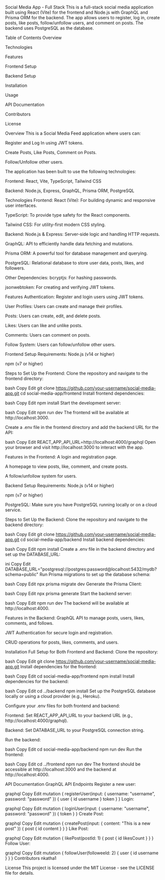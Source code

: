 Social Media App - Full Stack
This is a full-stack social media application built using React (Vite) for the frontend and Node.js with GraphQL and Prisma ORM for the backend. The app allows users to register, log in, create posts, like posts, follow/unfollow users, and comment on posts. The backend uses PostgreSQL as the database.

Table of Contents
Overview

Technologies

Features

Frontend Setup

Backend Setup

Installation

Usage

API Documentation

Contributors

License

Overview
This is a Social Media Feed application where users can:

Register and Log In using JWT tokens.

Create Posts, Like Posts, Comment on Posts.

Follow/Unfollow other users.

The application has been built to use the following technologies:

Frontend: React, Vite, TypeScript, Tailwind CSS

Backend: Node.js, Express, GraphQL, Prisma ORM, PostgreSQL

Technologies
Frontend:
React (Vite): For building dynamic and responsive user interfaces.

TypeScript: To provide type safety for the React components.

Tailwind CSS: For utility-first modern CSS styling.

Backend:
Node.js & Express: Server-side logic and handling HTTP requests.

GraphQL: API to efficiently handle data fetching and mutations.

Prisma ORM: A powerful tool for database management and querying.

PostgreSQL: Relational database to store user data, posts, likes, and followers.

Other Dependencies:
bcryptjs: For hashing passwords.

jsonwebtoken: For creating and verifying JWT tokens.

Features
Authentication: Register and login users using JWT tokens.

User Profiles: Users can create and manage their profiles.

Posts: Users can create, edit, and delete posts.

Likes: Users can like and unlike posts.

Comments: Users can comment on posts.

Follow System: Users can follow/unfollow other users.

Frontend Setup
Requirements:
Node.js (v14 or higher)

npm (v7 or higher)

Steps to Set Up the Frontend:
Clone the repository and navigate to the frontend directory:

bash
Copy
Edit
git clone https://github.com/your-username/social-media-app.git
cd social-media-app/frontend
Install frontend dependencies:

bash
Copy
Edit
npm install
Start the development server:

bash
Copy
Edit
npm run dev
The frontend will be available at http://localhost:3000.

Create a .env file in the frontend directory and add the backend URL for the API:

bash
Copy
Edit
REACT_APP_API_URL=http://localhost:4000/graphql
Open your browser and visit http://localhost:3000 to interact with the app.

Features in the Frontend:
A login and registration page.

A homepage to view posts, like, comment, and create posts.

A follow/unfollow system for users.

Backend Setup
Requirements:
Node.js (v14 or higher)

npm (v7 or higher)

PostgreSQL: Make sure you have PostgreSQL running locally or on a cloud service.

Steps to Set Up the Backend:
Clone the repository and navigate to the backend directory:

bash
Copy
Edit
git clone https://github.com/your-username/social-media-app.git
cd social-media-app/backend
Install backend dependencies:

bash
Copy
Edit
npm install
Create a .env file in the backend directory and set up the DATABASE_URL:

ini
Copy
Edit
DATABASE_URL="postgresql://postgres:password@localhost:5432/mydb?schema=public"
Run Prisma migrations to set up the database schema:

bash
Copy
Edit
npx prisma migrate dev
Generate the Prisma Client:

bash
Copy
Edit
npx prisma generate
Start the backend server:

bash
Copy
Edit
npm run dev
The backend will be available at http://localhost:4000.

Features in the Backend:
GraphQL API to manage posts, users, likes, comments, and follows.

JWT Authentication for secure login and registration.

CRUD operations for posts, likes, comments, and users.

Installation
Full Setup for Both Frontend and Backend:
Clone the repository:

bash
Copy
Edit
git clone https://github.com/your-username/social-media-app.git
Install dependencies for the frontend:

bash
Copy
Edit
cd social-media-app/frontend
npm install
Install dependencies for the backend:

bash
Copy
Edit
cd ../backend
npm install
Set up the PostgreSQL database locally or using a cloud provider (e.g., Heroku).

Configure your .env files for both frontend and backend:

Frontend: Set REACT_APP_API_URL to your backend URL (e.g., http://localhost:4000/graphql).

Backend: Set DATABASE_URL to your PostgreSQL connection string.

Run the backend:

bash
Copy
Edit
cd social-media-app/backend
npm run dev
Run the frontend:

bash
Copy
Edit
cd ../frontend
npm run dev
The frontend should be accessible at http://localhost:3000 and the backend at http://localhost:4000.

API Documentation
GraphQL API Endpoints
Register a new user:

graphql
Copy
Edit
mutation {
  registerUser(input: { username: "username", password: "password" }) {
    user {
      id
      username
    }
    token
  }
}
Login:

graphql
Copy
Edit
mutation {
  loginUser(input: { username: "username", password: "password" }) {
    token
  }
}
Create Post:

graphql
Copy
Edit
mutation {
  createPost(input: { content: "This is a new post" }) {
    post {
      id
      content
    }
  }
}
Like Post:

graphql
Copy
Edit
mutation {
  likePost(postId: 1) {
    post {
      id
      likesCount
    }
  }
}
Follow User:

graphql
Copy
Edit
mutation {
  followUser(followeeId: 2) {
    user {
      id
      username
    }
  }
}
Contributors
nkatha1

License
This project is licensed under the MIT License - see the LICENSE file for details.

